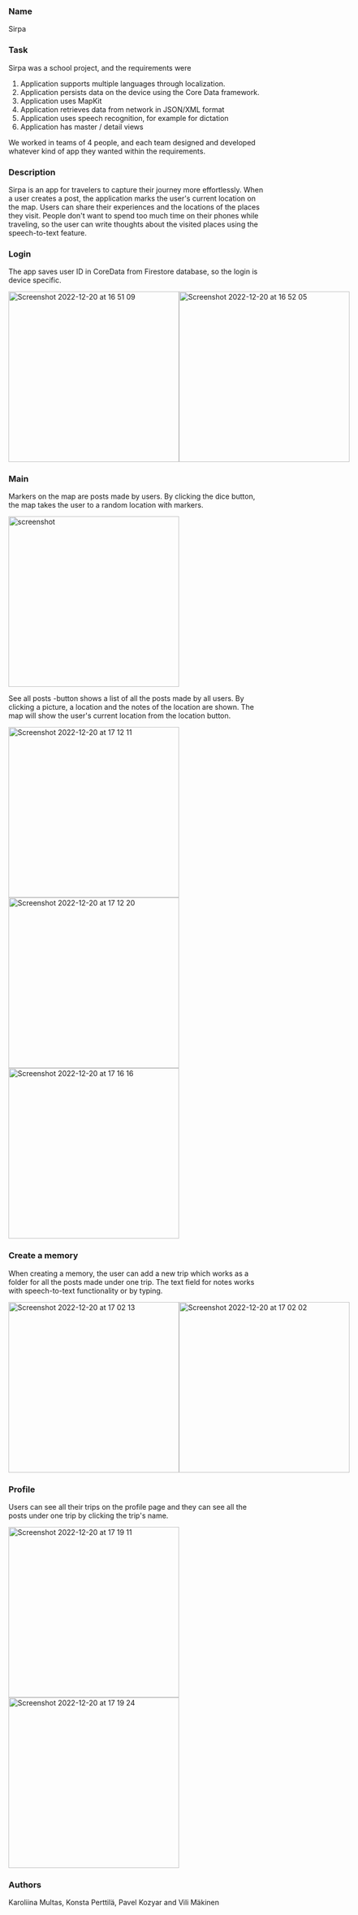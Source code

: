 <h3>Name</h3>
<p>Sirpa</p>
<h3>Task</h3>
<div style="display: flex, flex-direction: column">
<p>Sirpa was a school project, and the requirements were
<ol>
<li>Application supports multiple languages through localization.</li>
<li>Application persists data on the device using the Core Data framework.</li>
<li>Application uses MapKit</li>
<li>Application retrieves data from network in JSON/XML format</li>
<li>Application uses speech recognition, for example for dictation</li>
<li>Application has master / detail views</li>
</ol>

We worked in teams of 4 people, and each team designed and developed whatever kind of app they wanted within the requirements.</p>
<div>
<h3>Description</h3>
<p>Sirpa is an app for travelers to capture their journey more effortlessly. When a user creates a post, the application marks the user's current location on the map. Users can share their experiences and the locations of the places they visit. People don't want to spend too much time on their phones while traveling, so the user can write thoughts about the visited places using the speech-to-text feature.</p>

<h3>Login</h3>
<p>The app saves user ID in CoreData from Firestore database, so the login is device specific. </p>
<div style="display: flex;">

<img width="336" alt="Screenshot 2022-12-20 at 16 51 09" src="https://user-images.githubusercontent.com/77148896/208695432-d1e4fd2f-c84e-45c3-a9b4-80601024031e.png">
<img width="336" alt="Screenshot 2022-12-20 at 16 52 05" src="https://user-images.githubusercontent.com/77148896/208695459-e4717394-6728-4d0a-b9c9-c082bfa21cf8.png">

</div>

<h3>Main</h3>
<p>Markers on the map are posts made by users. By clicking the dice button, the map takes the user to a random location with markers.</p>
<img width="336" alt="screenshot" src="https://user-images.githubusercontent.com/77148896/208695743-77640281-4098-49a2-8572-6d60819c2da0.png">
<p>See all posts -button shows a list of all the posts made by all users. By clicking a picture, a location and the notes of the location are shown. The map will show the user's current location from the location button.</p>
<div style="display: flex, flex-direction: row">
<img width="336" alt="Screenshot 2022-12-20 at 17 12 11" src="https://user-images.githubusercontent.com/77148896/208700023-2046d002-dcf7-47f8-a22c-04071404196d.png">
<img width="336" alt="Screenshot 2022-12-20 at 17 12 20" src="https://user-images.githubusercontent.com/77148896/208700063-32afb4c4-5205-4613-a9a5-54edf1886eda.png">
<img width="336" alt="Screenshot 2022-12-20 at 17 16 16" src="https://user-images.githubusercontent.com/77148896/208700916-84f232df-1f79-4f18-8e27-1e0ed477b04a.png">
</div>
</div>

<h3>Create a memory</h3>
<p>When creating a memory, the user can add a new trip which works as a folder for all the posts made under one trip. The text field for notes works with speech-to-text functionality or by typing.</p>
<div style="display: flex">
<img width="336" alt="Screenshot 2022-12-20 at 17 02 13" src="https://user-images.githubusercontent.com/77148896/208703279-84c6292b-8473-451b-bae2-8d0619b977de.png">

<img width="336" alt="Screenshot 2022-12-20 at 17 02 02" src="https://user-images.githubusercontent.com/77148896/208697777-9e949a25-f2b0-42b0-bd23-dab783b5f9d7.png">
</div>

<h3>Profile</h3>
<p>Users can see all their trips on the profile page and they can see all the posts under one trip by clicking the trip's name.</p>
<img width="336" alt="Screenshot 2022-12-20 at 17 19 11" src="https://user-images.githubusercontent.com/77148896/208701627-fa88f085-ca0a-4c5c-bb9f-98510c2d5599.png">
<img width="336" alt="Screenshot 2022-12-20 at 17 19 24" src="https://user-images.githubusercontent.com/77148896/208701665-2498b82e-702b-4e71-b282-6aa19beaaef8.png">

<h3>Authors</h3>
<p>Karoliina Multas, Konsta Perttilä, Pavel Kozyar and Vili Mäkinen</p>


